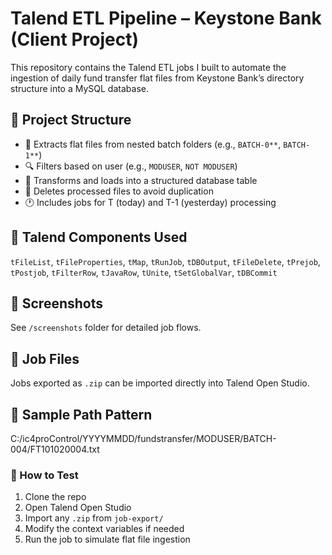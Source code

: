 # Talend ETL Pipeline – Keystone Bank (Client Project)

This repository contains the Talend ETL jobs I built to automate the ingestion of daily fund transfer flat files from Keystone Bank’s directory structure into a MySQL database.

## 📂 Project Structure
- 🔄 Extracts flat files from nested batch folders (e.g., `BATCH-0**`, `BATCH-1**`)
- 🔍 Filters based on user (e.g., `MODUSER`, `NOT MODUSER`)
- 🔧 Transforms and loads into a structured database table
- 🧹 Deletes processed files to avoid duplication
- 🕐 Includes jobs for T (today) and T-1 (yesterday) processing

## 🚀 Talend Components Used
`tFileList`, `tFileProperties`, `tMap`, `tRunJob`, `tDBOutput`, `tFileDelete`, `tPrejob`, `tPostjob`, `tFilterRow`, `tJavaRow`, `tUnite`, `tSetGlobalVar`, 
`tDBCommit`

## 📸 Screenshots
See `/screenshots` folder for detailed job flows.

## 📁 Job Files
Jobs exported as `.zip` can be imported directly into Talend Open Studio.

## 📌 Sample Path Pattern
C:/ic4proControl/YYYYMMDD/fundstransfer/MODUSER/BATCH-004/FT101020004.txt

### 🧪 How to Test
1. Clone the repo
2. Open Talend Open Studio
3. Import any `.zip` from `job-export/`
4. Modify the context variables if needed
5. Run the job to simulate flat file ingestion
